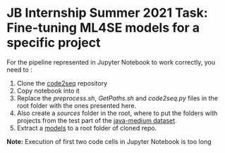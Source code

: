 # JB Internship Summer 2021 Task: Fine-tuning ML4SE models for a specific project

For the pipeline represented in Jupyter Notebook to work correctly, you need to :

1. Clone the [code2seq](https://github.com/tech-srl/code2seq) repository
2. Copy notebook into it
3. Replace the *preprocess.sh*, *GetPaths.sh* and *code2seq.py* files in the root folder with the ones presented here. 
4. Also create a *sources* folder in the root, where to put the folders with projects from the test part of the [java-medium dataset](https://s3.amazonaws.com/code2seq/datasets/java-med.tar.gz).
5. Extract a [models](https://s3.amazonaws.com/code2seq/model/java-large/java-large-model.tar.gz) to a root folder of cloned repo.

**Note:** Execution of first two code cells in Jupyter Notebook is too long
